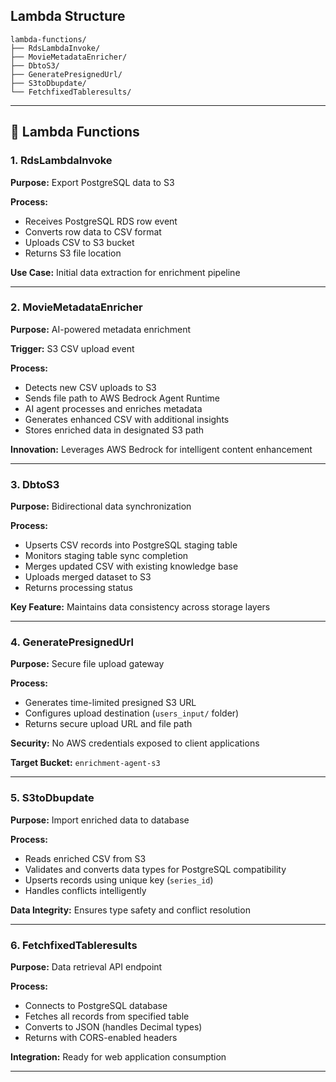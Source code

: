 
## Lambda Structure

```
lambda-functions/
├── RdsLambdaInvoke/
├── MovieMetadataEnricher/
├── DbtoS3/
├── GeneratePresignedUrl/
├── S3toDbupdate/
└── FetchfixedTableresults/
```

---

## 🔧 Lambda Functions

### 1. RdsLambdaInvoke
**Purpose:** Export PostgreSQL data to S3

**Process:**
- Receives PostgreSQL RDS row event
- Converts row data to CSV format
- Uploads CSV to S3 bucket
- Returns S3 file location

**Use Case:** Initial data extraction for enrichment pipeline

---

### 2. MovieMetadataEnricher
**Purpose:** AI-powered metadata enrichment

**Trigger:** S3 CSV upload event

**Process:**
- Detects new CSV uploads to S3
- Sends file path to AWS Bedrock Agent Runtime
- AI agent processes and enriches metadata
- Generates enhanced CSV with additional insights
- Stores enriched data in designated S3 path

**Innovation:** Leverages AWS Bedrock for intelligent content enhancement

---

### 3. DbtoS3
**Purpose:** Bidirectional data synchronization

**Process:**
- Upserts CSV records into PostgreSQL staging table
- Monitors staging table sync completion
- Merges updated CSV with existing knowledge base
- Uploads merged dataset to S3
- Returns processing status

**Key Feature:** Maintains data consistency across storage layers

---

### 4. GeneratePresignedUrl
**Purpose:** Secure file upload gateway

**Process:**
- Generates time-limited presigned S3 URL
- Configures upload destination (`users_input/` folder)
- Returns secure upload URL and file path

**Security:** No AWS credentials exposed to client applications

**Target Bucket:** `enrichment-agent-s3`

---

### 5. S3toDbupdate
**Purpose:** Import enriched data to database

**Process:**
- Reads enriched CSV from S3
- Validates and converts data types for PostgreSQL compatibility
- Upserts records using unique key (`series_id`)
- Handles conflicts intelligently

**Data Integrity:** Ensures type safety and conflict resolution

---

### 6. FetchfixedTableresults
**Purpose:** Data retrieval API endpoint

**Process:**
- Connects to PostgreSQL database
- Fetches all records from specified table
- Converts to JSON (handles Decimal types)
- Returns with CORS-enabled headers

**Integration:** Ready for web application consumption

---
